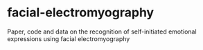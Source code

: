 # facial-electromyography
Paper, code and data on the recognition of self-initiated emotional expressions using facial electromyography
